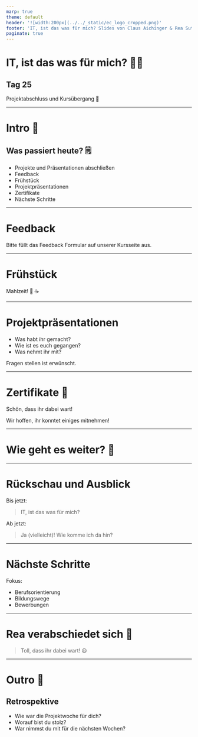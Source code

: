 ```yaml
---
marp: true
theme: default
header: '![width:200px](../../_static/ec_logo_cropped.png)'
footer: 'IT, ist das was für mich? Slides von Claus Aichinger & Rea Sutter (it-orientation@everyonecodes.io)'
paginate: true
---
```


# IT, ist das was für mich? 👩‍💻

## Tag 25

Projektabschluss und Kursübergang 🎊

---

# Intro 🌅

## Was passiert heute? 🗒️

* Projekte und Präsentationen abschließen
* Feedback
* Frühstück
* Projektpräsentationen
* Zertifikate
* Nächste Schritte

---

# Feedback

Bitte füllt das Feedback Formular auf unserer Kursseite aus.

---

# Frühstück

Mahlzeit! 🥐 ☕

---

# Projektpräsentationen

* Was habt ihr gemacht?
* Wie ist es euch gegangen?
* Was nehmt ihr mit?

Fragen stellen ist erwünscht.

---

# Zertifikate 📄

Schön, dass ihr dabei wart!

Wir hoffen, ihr konntet einiges mitnehmen!

---

# Wie geht es weiter? 🤔

---

# Rückschau und Ausblick

Bis jetzt:

> IT, ist das was für mich?

Ab jetzt:

> Ja (vielleicht)! Wie komme ich da hin?

---

# Nächste Schritte

Fokus:
* Berufsorientierung
* Bildungswege
* Bewerbungen

---

# Rea verabschiedet sich 👋

> Toll, dass ihr dabei wart! 😃

---

# Outro 🌅

## Retrospektive

* Wie war die Projektwoche für dich?
* Worauf bist du stolz?
* War nimmst du mit für die nächsten Wochen?
